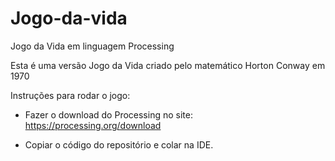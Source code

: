 # Jogo-da-vida
Jogo da Vida em linguagem Processing

Esta é uma versão Jogo da Vida criado pelo matemático Horton Conway em 1970

Instruções para rodar o jogo:

- Fazer o download do Processing no site:
https://processing.org/download

- Copiar o código do repositório e colar na IDE.




